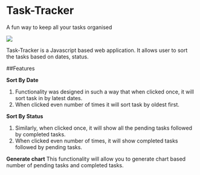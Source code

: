 # Task-Tracker
A fun way to keep all your tasks organised

![](TaskTracker.gif)

Task-Tracker is a Javascript based web application. It allows user to sort the tasks based on dates, status.

##Features

**Sort By Date**
1. Functionality was designed in such a way that when clicked once, it will sort task in by latest dates.
2. When clicked even number of times it will sort task by oldest first.


**Sort By Status**
1. Similarly, when clicked once, it will show all the pending tasks followed by completed tasks.
2. When clicked even number of times, it will show completed tasks followed by pending tasks.

**Generate chart**
This functionality will allow you to generate chart based number of pending tasks and completed tasks.


